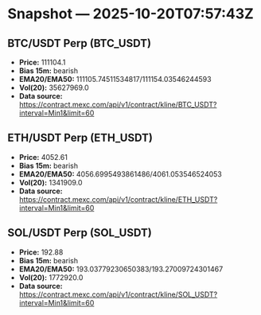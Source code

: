 # Snapshot — 2025-10-20T07:57:43Z

## BTC/USDT Perp (BTC_USDT)
- **Price:** 111104.1
- **Bias 15m:** bearish
- **EMA20/EMA50:** 111105.74511534817/111154.03546244593
- **Vol(20):** 35627969.0
- **Data source:** https://contract.mexc.com/api/v1/contract/kline/BTC_USDT?interval=Min1&limit=60

## ETH/USDT Perp (ETH_USDT)
- **Price:** 4052.61
- **Bias 15m:** bearish
- **EMA20/EMA50:** 4056.6995493861486/4061.053546524053
- **Vol(20):** 1341909.0
- **Data source:** https://contract.mexc.com/api/v1/contract/kline/ETH_USDT?interval=Min1&limit=60

## SOL/USDT Perp (SOL_USDT)
- **Price:** 192.88
- **Bias 15m:** bearish
- **EMA20/EMA50:** 193.03779230650383/193.27009724301467
- **Vol(20):** 1772920.0
- **Data source:** https://contract.mexc.com/api/v1/contract/kline/SOL_USDT?interval=Min1&limit=60
